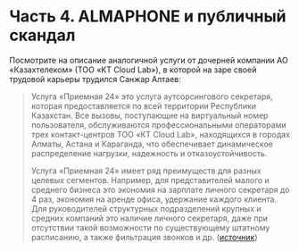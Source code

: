 # Часть 4. ALMAPHONE и публичный скандал

Посмотрите на описание аналогичной услуги от дочерней компании АО «Казахтелеком» \(ТОО «KT Cloud Lab»\), в которой на заре своей трудовой карьеры трудился Санжар Алтаев:

> Услуга «Приемная 24» это услуга аутсорсингового секретаря, которая предоставляется по всей территории Республики Казахстан. Все вызовы, поступающие на виртуальный номер пользователя, обслуживаются профессиональными операторами трех контакт-центров ТОО «КТ Cloud Lab», находящихся в городах Алматы, Астана и Караганда, что обеспечивает динамическое распределение нагрузки, надежность и отказоустойчивость.
>
> Услуга «Приемная 24» имеет ряд преимуществ для разных целевых сегментов. Например, для представителей малого и среднего бизнеса это экономия на зарплате личного секретаря до 4 раз, экономия на аренде офиса, удержание каждого клиента. Для руководителей структурных подразделений крупных и средних компаний это наличие личного секретаря, даже при отсутствии такой возможности по существующему штатному расписанию, а также фильтрация звонков и др. \([источник](https://telecom.kz/news/view/15307)\)



